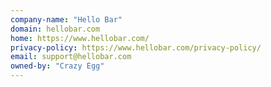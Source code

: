 ```yaml
---
company-name: "Hello Bar"
domain: hellobar.com
home: https://www.hellobar.com/
privacy-policy: https://www.hellobar.com/privacy-policy/
email: support@hellobar.com
owned-by: "Crazy Egg"
---
```




